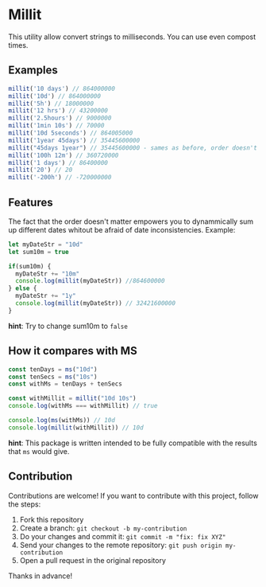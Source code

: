 # Millit
This utility allow convert strings to milliseconds. You can use even compost times.

## Examples
```js
millit('10 days') // 864000000
millit('10d') // 864000000
millit('5h') // 18000000
millit('12 hrs') // 43200000
millit('2.5hours') // 9000000
millit('1min 10s') // 70000
millit('10d 5seconds') // 864005000
millit('1year 45days') // 35445600000
millit("45days 1year") // 35445600000 - sames as before, order doesn't matter
millit('100h 12m') // 360720000
millit('1 days') // 86400000
millit('20') // 20
millit('-200h') // -720000000
```

## Features
The fact that the order doesn't matter empowers you to dynammically sum up different dates whitout be afraid of date inconsistencies. Example:
```js
let myDateStr = "10d"
let sum10m = true

if(sum10m) {
  myDateStr += "10m"
  console.log(millit(myDateStr)) //864600000
} else {
  myDateStr += "1y"
  console.log(millit(myDateStr)) // 32421600000
}
```
**hint**: Try to change sum10m to `false`

## How it compares with MS
```js
const tenDays = ms("10d")
const tenSecs = ms("10s")
const withMs = tenDays + tenSecs

const withMillit = millit("10d 10s")
console.log(withMs === withMillit) // true

console.log(ms(withMs)) // 10d
console.log(millit(withMillit)) // 10d
```

**hint**: This package is written intended to be fully compatible with the results that `ms` would give.

## Contribution
Contributions are welcome! If you want to contribute with this project, follow the steps:

1. Fork this repository
2. Create a branch: `git checkout -b my-contribution`
3. Do your changes and commit it: `git commit -m "fix: fix XYZ"`
4. Send your changes to the remote repository: `git push origin my-contribution`
5. Open a pull request in the original repository

Thanks in advance!